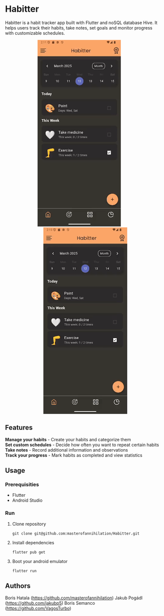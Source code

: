 # Habitter 
Habitter is a habit tracker app built with Flutter and noSQL database Hive. It helps users track their habits, take notes, set goals and monitor progress with customizable schedules.

<p align="center">
    <img src="overview.gif" alt="Habitter Demo" style="margin-right: 20px;">
    <img src="add_new.gif" alt="Habitter Demo" style="margin-left: 20px;">
</p>


## Features

**Manage your habits** - Create your habits and categorize them \
**Set custom schedules** - Decide how often you want to repeat certain habits\
**Take notes** - Record additional information and observations\
**Track your progress** - Mark habits as completed and view statistics 

## Usage

### Prerequisities
- Flutter
- Android Studio

### Run
1. Clone repository
    ```
    git clone git@github.com:masterofannihilation/Habitter.git 
    ```
2. Install dependencies
    ```
    flutter pub get
    ```
3. Boot your android emulator 
    ```
    flutter run
    ```

## Authors
Boris Hatala (https://github.com/masterofannihilation)
Jakub Pogádl (https://github.com/jakubp5)
Boris Semanco (https://github.com/VagosTurbo)


